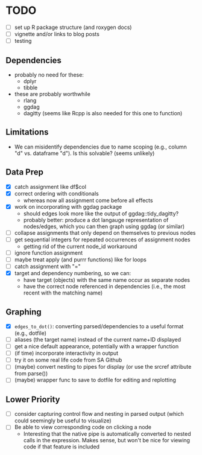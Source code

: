 
# TODO 

- [ ] set up R package structure (and roxygen docs)
- [ ] vignette and/or links to blog posts
- [ ] testing

## Dependencies

- probably no need for these:
    + dplyr
    + tibble
- these are probably worthwhile
    + rlang
    + ggdag
    + dagitty (seems like Rcpp is also needed for this one to function)

## Limitations

- We can misidentify dependencies due to name scoping (e.g., column "d" vs. dataframe "d"). Is this solvable? (seems unlikely)

## Data Prep

- [x] catch assignment like df$col
- [x] correct ordering with conditionals
    + whereas now all assignment come before all effects
- [x] work on incorporating with ggdag package
    + should edges look more like the output of ggdag::tidy_dagitty?
    + probably better: produce a dot langauge representation of nodes/edges, which you can then graph using ggdag (or similar)
- [ ] collapse assignments that only depend on themselves to previous nodes
- [ ] get sequential integers for repeated occurrences of assignment nodes
    + getting rid of the current node_id workaround
- [ ] ignore function assignment
- [ ] maybe treat apply (and purrr functions) like for loops
- [ ] catch assignment with "="
- [x] target and dependency numbering, so we can:
    + have target (objects) with the same name occur as separate nodes
    + have the correct node referenced in dependencies (i.e., the most recent with the matching name)

## Graphing
   
- [x] `edges_to_dot()`: converting parsed/dependencies to a useful format (e.g., dotfile)
- [ ] aliases (the target name) instead of the current name+ID displayed
- [ ] get a nice default appearance, potentially with a wrapper function
- [ ] (if time) incorporate interactivity in output
- [ ] try it on some real life code from SA Github
- [ ] (maybe) convert nesting to pipes for display (or use the srcref attribute from parse())
- [ ] (maybe) wrapper func to save to dotfile for editing and replotting

## Lower Priority

- [ ] consider capturing control flow and nesting in parsed output (which could seemingly be useful to visualize)
- [ ] Be able to view corresponding code on clicking a node
    + Interesting that the native pipe is automatically converted to nested calls in the expression. Makes sense, but won't be nice for viewing code if that feature is included
